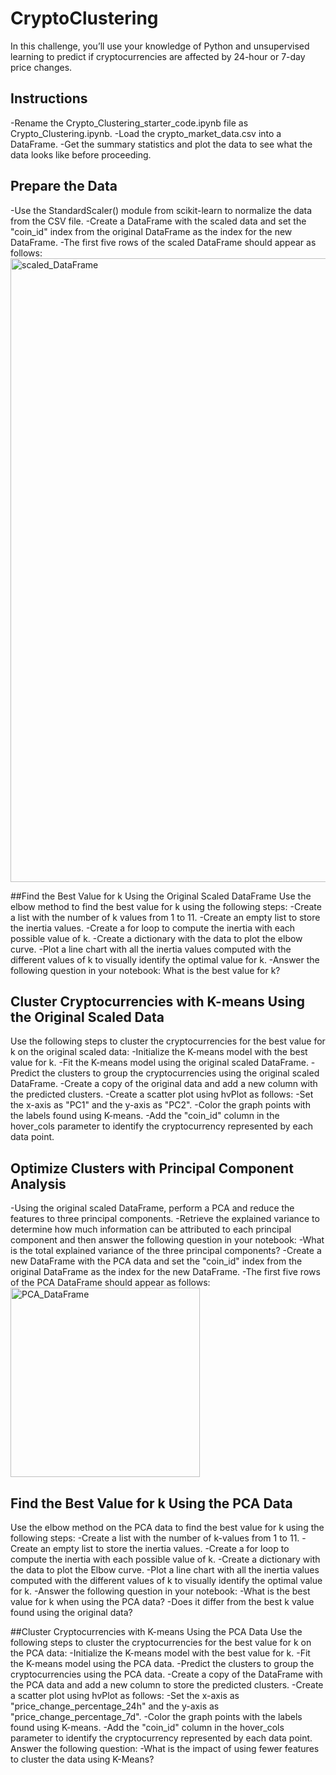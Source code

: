# CryptoClustering
In this challenge, you’ll use your knowledge of Python and unsupervised learning to predict if cryptocurrencies are affected by 24-hour or 7-day price changes.

## Instructions
-Rename the Crypto_Clustering_starter_code.ipynb file as Crypto_Clustering.ipynb.
-Load the crypto_market_data.csv into a DataFrame.
-Get the summary statistics and plot the data to see what the data looks like before proceeding.

## Prepare the Data
-Use the StandardScaler() module from scikit-learn to normalize the data from the CSV file.
-Create a DataFrame with the scaled data and set the "coin_id" index from the original DataFrame as the index for the new DataFrame.
-The first five rows of the scaled DataFrame should appear as follows:
<img width="998" alt="scaled_DataFrame" src="https://github.com/CBURKHARDT47/CryptoClustering/assets/128064003/a726d814-91bb-4593-aa0c-6cf1fda75c15">

##Find the Best Value for k Using the Original Scaled DataFrame
Use the elbow method to find the best value for k using the following steps:
-Create a list with the number of k values from 1 to 11.
-Create an empty list to store the inertia values.
-Create a for loop to compute the inertia with each possible value of k.
-Create a dictionary with the data to plot the elbow curve.
-Plot a line chart with all the inertia values computed with the different values of k to visually identify the optimal value for k.
-Answer the following question in your notebook: What is the best value for k?

## Cluster Cryptocurrencies with K-means Using the Original Scaled Data
Use the following steps to cluster the cryptocurrencies for the best value for k on the original scaled data:
-Initialize the K-means model with the best value for k.
-Fit the K-means model using the original scaled DataFrame.
-Predict the clusters to group the cryptocurrencies using the original scaled DataFrame.
-Create a copy of the original data and add a new column with the predicted clusters.
-Create a scatter plot using hvPlot as follows:
     -Set the x-axis as "PC1" and the y-axis as "PC2".
     -Color the graph points with the labels found using K-means.
     -Add the "coin_id" column in the hover_cols parameter to identify the cryptocurrency represented by each data point.
     
## Optimize Clusters with Principal Component Analysis
-Using the original scaled DataFrame, perform a PCA and reduce the features to three principal components.
-Retrieve the explained variance to determine how much information can be attributed to each principal component and then answer the following question in your notebook:
     -What is the total explained variance of the three principal components?
-Create a new DataFrame with the PCA data and set the "coin_id" index from the original DataFrame as the index for the new DataFrame.
     -The first five rows of the PCA DataFrame should appear as follows:
<img width="303" alt="PCA_DataFrame" src="https://github.com/CBURKHARDT47/CryptoClustering/assets/128064003/b4fcb30e-f2cc-4ee0-8eee-ff135d4cd1aa">

## Find the Best Value for k Using the PCA Data
Use the elbow method on the PCA data to find the best value for k using the following steps:
-Create a list with the number of k-values from 1 to 11.
-Create an empty list to store the inertia values.
-Create a for loop to compute the inertia with each possible value of k.
-Create a dictionary with the data to plot the Elbow curve.
-Plot a line chart with all the inertia values computed with the different values of k to visually identify the optimal value for k.
-Answer the following question in your notebook:
     -What is the best value for k when using the PCA data?
     -Does it differ from the best k value found using the original data?

##Cluster Cryptocurrencies with K-means Using the PCA Data
Use the following steps to cluster the cryptocurrencies for the best value for k on the PCA data:
-Initialize the K-means model with the best value for k.
-Fit the K-means model using the PCA data.
-Predict the clusters to group the cryptocurrencies using the PCA data.
-Create a copy of the DataFrame with the PCA data and add a new column to store the predicted clusters.
-Create a scatter plot using hvPlot as follows:
     -Set the x-axis as "price_change_percentage_24h" and the y-axis as "price_change_percentage_7d".
     -Color the graph points with the labels found using K-means.
    -Add the "coin_id" column in the hover_cols parameter to identify the cryptocurrency represented by each data point.
Answer the following question:
     -What is the impact of using fewer features to cluster the data using K-Means?

